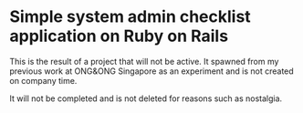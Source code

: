Simple system admin checklist application on Ruby on Rails
==========================================================

This is the result of a project that will not be active. It spawned from my previous work at ONG&ONG Singapore as an experiment and is not created on company time.

It will not be completed and is not deleted for reasons such as nostalgia.